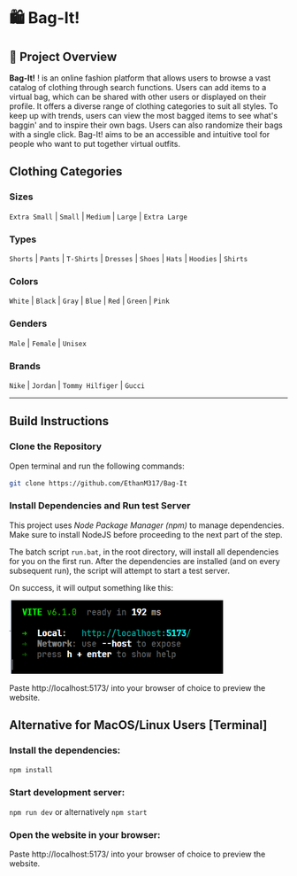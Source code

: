 # 🛍️ Bag-It!

## 📌 Project Overview

**Bag-It!** ! is an online fashion platform that allows users to browse a vast catalog of clothing through search functions. 
Users can add items to a virtual bag, which can be shared with other users or displayed on their profile.
It offers a diverse range of clothing categories to suit all styles.
To keep up with trends, users can view the most bagged items to see what's baggin' and to inspire their own bags.
Users can also randomize their bags with a single click.
Bag-It! aims to be an accessible and intuitive tool for people who want to put together virtual outfits.

## Clothing Categories
### Sizes
`Extra Small` | `Small` | `Medium` | `Large` | `Extra Large`

### Types
`Shorts` | `Pants` | `T-Shirts` | `Dresses` | `Shoes` | `Hats` | `Hoodies` | `Shirts`

### Colors
`White` | `Black` | `Gray` | `Blue` | `Red` | `Green` | `Pink`

### Genders
`Male` | `Female` | `Unisex`

### Brands
`Nike` | `Jordan` | `Tommy Hilfiger` | `Gucci`

---

## Build Instructions
### Clone the Repository
Open terminal and run the following commands:
```bash
git clone https://github.com/EthanM317/Bag-It
```

### Install Dependencies and Run test Server 
This project uses *Node Package Manager (npm)* to manage dependencies. Make sure to install NodeJS before proceeding to the next part of the step.

The batch script `run.bat`, in the root directory, will install all dependencies for you on the first run.
After the dependencies are installed (and on every subsequent run), the script will attempt to start a test server.

On success, it will output something like this:

![Example output](./blueprint/TestExample.png)

Paste http://localhost:5173/ into your browser of choice to preview the website. 

## Alternative for MacOS/Linux Users [Terminal] 
### Install the dependencies: 
`npm install`
### Start development server: 
`npm run dev` or alternatively `npm start` 
### Open the website in your browser: 


Paste http://localhost:5173/ into your browser of choice to preview the website.
